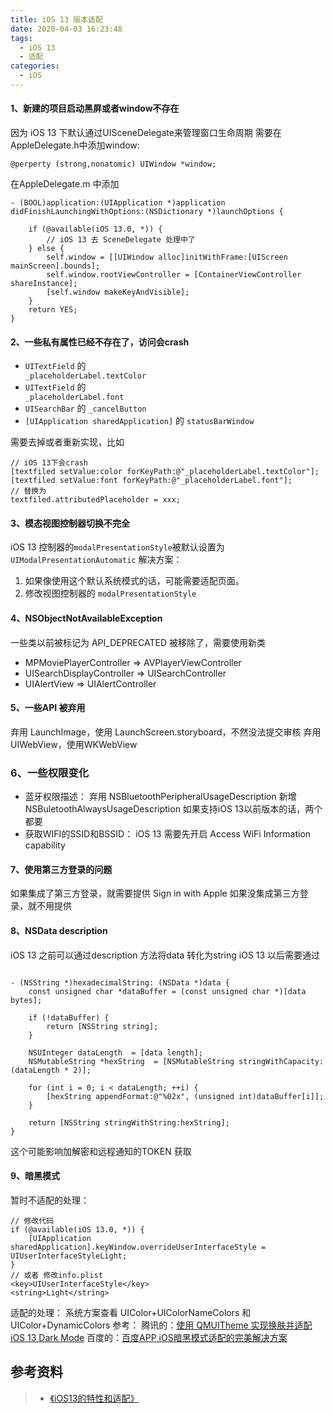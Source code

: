 ```yaml
---
title: iOS 13 版本适配
date: 2020-04-03 16:23:48
tags: 
  - iOS 13
  - 适配
categories:
  - iOS
---
```


#### 1、新建的项目启动黑屏或者window不存在

因为 iOS 13 下默认通过UISceneDelegate来管理窗口生命周期
需要在AppleDelegate.h中添加window:

```objc
@perperty (strong,nonatomic) UIWindow *window;
```

  在AppleDelegate.m 中添加

```objc
- (BOOL)application:(UIApplication *)application didFinishLaunchingWithOptions:(NSDictionary *)launchOptions {
    
    if (@available(iOS 13.0, *)) {
        // iOS 13 去 SceneDelegate 处理中了
    } else {
        self.window = [[UIWindow alloc]initWithFrame:[UIScreen mainScreen].bounds];
        self.window.rootViewController = [ContainerViewController shareInstance];
        [self.window makeKeyAndVisible];
    }
    return YES;
}
```

#### 2、一些私有属性已经不存在了，访问会crash

*  <code>UITextField</code> 的 <code> _placeholderLabel.textColor</code>
*  <code>UITextField</code> 的 <code> _placeholderLabel.font</code>
*  <code>UISearchBar</code> 的 <code>_cancelButton</code>
*  <code>[UIApplication sharedApplication]</code> 的 <code>statusBarWindow</code>

需要去掉或者重新实现，比如

```objc
// iOS 13下会crash
[textfiled setValue:color forKeyPath:@"_placeholderLabel.textColor"];
[textfiled setValue:font forKeyPath:@"_placeholderLabel.font"];
// 替换为
textfiled.attributedPlaceholder = xxx;
```

#### 3、模态视图控制器切换不完全

iOS 13 控制器的<code>modalPresentationStyle</code>被默认设置为 <code>UIModalPresentationAutomatic</code>
解决方案：

  1. 如果像使用这个默认系统模式的话，可能需要适配页面。
  2. 修改视图控制器的 <code>modalPresentationStyle</code>

#### 4、NSObjectNotAvailableException

一些类以前被标记为 API_DEPRECATED 被移除了，需要使用新类

* MPMoviePlayerController => AVPlayerViewController
* UISearchDisplayController => UISearchController
* UIAlertView => UIAlertController

#### 5、一些API 被弃用

弃用 LaunchImage，使用 LaunchScreen.storyboard，不然没法提交审核
弃用 UIWebView，使用WKWebView

### 6、一些权限变化

* 蓝牙权限描述：
  弃用 NSBluetoothPeripheralUsageDescription
  新增 NSBuletoothAlwaysUsageDescription
  如果支持iOS 13以前版本的话，两个都要
* 获取WIFI的SSID和BSSID：
  iOS 13 需要先开启 Access WiFi Information capability

#### 7、使用第三方登录的问题

如果集成了第三方登录，就需要提供 Sign in with Apple
如果没集成第三方登录，就不用提供

#### 8、NSData description

iOS 13 之前可以通过description 方法将data 转化为string
iOS 13 以后需要通过
```objc

- (NSString *)hexadecimalString: (NSData *)data {
    const unsigned char *dataBuffer = (const unsigned char *)[data bytes];

    if (!dataBuffer) {
        return [NSString string];
    }

    NSUInteger dataLength  = [data length];
    NSMutableString *hexString  = [NSMutableString stringWithCapacity:(dataLength * 2)];

    for (int i = 0; i < dataLength; ++i) {
        [hexString appendFormat:@"%02x", (unsigned int)dataBuffer[i]];
    }

    return [NSString stringWithString:hexString];
}
```
这个可能影响加解密和远程通知的TOKEN 获取

#### 9、暗黑模式

暂时不适配的处理：
```objc
// 修改代码
if (@available(iOS 13.0, *)) {
    [UIApplication sharedApplication].keyWindow.overrideUserInterfaceStyle = UIUserInterfaceStyleLight;
}
// 或者 修改info.plist
<key>UIUserInterfaceStyle</key>
<string>Light</string>
```
适配的处理：
系统方案查看 UIColor+UIColorNameColors 和 UIColor+DynamicColors
参考：
腾讯的：[使用 QMUITheme 实现换肤并适配 iOS 13 Dark Mode](https://github.com/Tencent/QMUI_iOS/wiki/%E4%BD%BF%E7%94%A8-QMUITheme-%E5%AE%9E%E7%8E%B0%E6%8D%A2%E8%82%A4%E5%B9%B6%E9%80%82%E9%85%8D-iOS-13-Dark-Mode)
百度的：[百度APP iOS暗黑模式适配的完美解决方案](https://developer.baidu.com/topic/show/290490)


## 参考资料
> - [《iOS13的特性和适配》](https://www.jianshu.com/p/5bb6bc7ef565)
